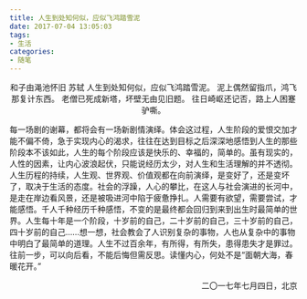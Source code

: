 ```yaml
---
title: 人生到处知何似，应似飞鸿踏雪泥
date: 2017-07-04 13:05:03
tags:
- 生活
categories:
- 随笔
---
```


<center>和子由渑池怀旧
苏轼
人生到处知何似，应似飞鸿踏雪泥。
泥上偶然留指爪，鸿飞那复计东西。
老僧已死成新塔，坏壁无由见旧题。
往日崎岖还记否，路上人困蹇驴嘶。
</center>

每一场剧的谢幕，都将会有一场新剧情演绎。体会这过程，人生阶段的爱恨交加才能不偏不倚，急于实现内心的渴求，往往在达到目标之后深深地感悟到人生的那些阶段本不该如此，人生的每个阶段应该是快乐的、幸福的，简单的。虽有现实的，人性的因素，让内心波浪起伏，只能说经历太少，对人生和生活理解的并不透彻。人生历程的持续，人生观、世界观、价值观都在向前演绎，是变好了，还是变坏了，取决于生活的态度。社会的浮躁，人心的攀比，在这人与社会演进的长河中，是走在岸边看风景，还是被吸进河中陷于疲惫挣扎。人需要有欲望，需要尝试，才能感悟。千人千种经历千种感悟，不变的是最终都会回归到来到出生时最简单的世界。人生每十年是一个阶段，十岁前的自己，二十岁前的自己，三十岁前的自己，四十岁前的自己……想一想，社会教会了人识别复杂的事物，人也从复杂中的事物中明白了最简单的道理。人生不过百余年，有所得，有所失，患得患失才是罪过。往前一步，可以向后看，不能后悔但需反思。读懂内心，何处不是“面朝大海，春暖花开。”

<!-- more -->

<p align="right">二〇一七年七月四日，北京</p>